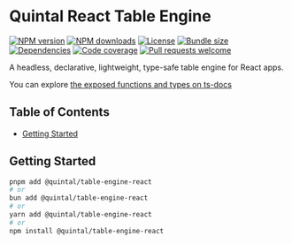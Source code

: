 # Quintal React Table Engine

[![NPM version](https://img.shields.io/npm/v/@quintal/table-engine-react?style=flat-square)](https://npmjs.com/@quintal/table-engine-react)
[![NPM downloads](https://img.shields.io/npm/dt/@quintal/table-engine-react?style=flat-square)](https://npmjs.com/@quintal/table-engine-react)
[![License](https://img.shields.io/npm/l/@quintal/table-engine-react?style=flat-square)](https://github.com/quintalwebsolutions/quintal-oss/blob/main/LICENSE)
[![Bundle size](https://img.shields.io/bundlephobia/minzip/@quintal/table-engine-react?style=flat-square)](https://bundlephobia.com/package/@quintal/table-engine-react)
[![Dependencies](https://img.shields.io/librariesio/release/npm/@quintal/table-engine-react?style=flat-square)](https://libraries.io/npm/%40quintal%2Ftable-engine-react/)
[![Code coverage](https://img.shields.io/codecov/c/github/quintalwebsolutions/quintal-oss?style=flat-square&token=3ORY9UP6H7&flag=table-engine-react&logo=codecov)](https://codecov.io/gh/quintalwebsolutions/quintal-oss)
[![Pull requests welcome](https://img.shields.io/badge/PRs-welcome-brightgreen.svg?style=flat-square)](https://github.com/quintalwebsolutions/quintal-oss/blob/main/CONTRIBUTING.md)

A headless, declarative, lightweight, type-safe table engine for React apps.

You can explore [the exposed functions and types on ts-docs](https://tsdocs.dev/docs/@quintal/table-engine-react)

## Table of Contents

- [Getting Started](#getting-started)

## Getting Started

```sh
pnpm add @quintal/table-engine-react
# or
bun add @quintal/table-engine-react
# or
yarn add @quintal/table-engine-react
# or
npm install @quintal/table-engine-react
```

<!-- END AUTO-GENERATED: Add custom documentation after this comment -->

